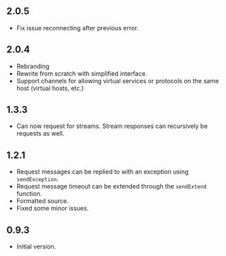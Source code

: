 ## 2.0.5

- Fix issue reconnecting after previous error.

## 2.0.4

- Rebranding
- Rewrite from scratch with simplified interface.
- Support channels for allowing virtual services or protocols on the same host (virtual hosts, etc.)

## 1.3.3

- Can now request for streams. Stream responses can recursively be requests as well.

## 1.2.1

- Request messages can be replied to with an exception using `sendException`.
- Request message timeout can be extended through the `sendExtend` function.
- Formatted source.
- Fixed some minor issues.

## 0.9.3

- Initial version.
